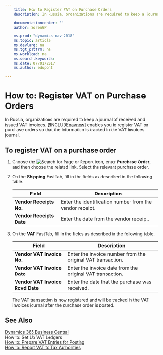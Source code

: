 ```yaml
---
    title: How to Register VAT on Purchase Orders
    description: In Russia, organizations are required to keep a journal of received and issued VAT invoices. [!INCLUDE[navnow](../../includes/navnow_md.md)] enables you to register VAT on purchase orders so that the information is tracked in the VAT invoices journal.

    documentationcenter: ''
    author: SorenGP

    ms.prod: "dynamics-nav-2018"
    ms.topic: article
    ms.devlang: na
    ms.tgt_pltfrm: na
    ms.workload: na
    ms.search.keywords:
    ms.date: 07/01/2017
    ms.author: edupont

---
```

# How to: Register VAT on Purchase Orders
In Russia, organizations are required to keep a journal of received and issued VAT invoices. [!INCLUDE[navnow](../../includes/navnow_md.md)] enables you to register VAT on purchase orders so that the information is tracked in the VAT invoices journal.  

## To register VAT on a purchase order  

1. Choose the ![Search for Page or Report](../../media/ui-search/search_small.png "Search for Page or Report icon") icon, enter **Purchase Order**, and then choose the related link. Select the relevant purchase order.  
2. On the **Shipping** FastTab, fill in the fields as described in the following table.  


   |          Field           |                       Description                        |
   |--------------------------|----------------------------------------------------------|
   | **Vendor Receipts No.**  | Enter the identification number from the vendor receipt. |
   | **Vendor Receipts Date** |         Enter the date from the vendor receipt.          |


3. On the **VAT** FastTab, fill in the fields as described in the following table.  

   |Field|Description|  
   |---------------------------------|---------------------------------------|  
   |**Vendor VAT Invoice No.**|Enter the invoice number from the original VAT transaction.|  
   |**Vendor VAT Invoice Date**|Enter the invoice date from the original VAT transaction.|  
   |**Vendor VAT Invoice Rcvd Date**|Enter the date that the purchase was received.|  

   The VAT transaction is now registered and will be tracked in the VAT invoices journal after the purchase order is posted.  

## See Also
[Dynamics 365 Business Central](https://docs.microsoft.com/dynamics365/business-central/)  
[How to: Set Up VAT Ledgers](how-to-set-up-vat-ledgers.md)   
 [How to: Prepare VAT Entries for Posting](how-to-prepare-vat-entries-for-posting.md)  
 [How to: Report VAT to Tax Authorities](../../finance-how-report-vat.md)

